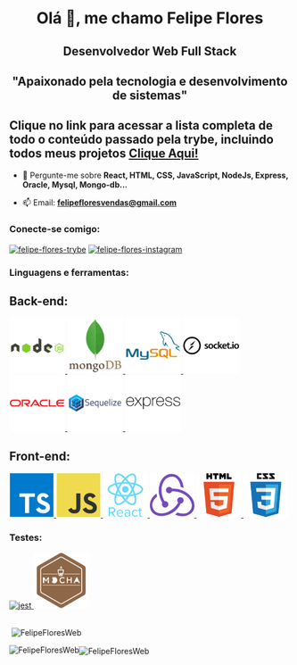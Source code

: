 <h1 align="center">Olá 👋, me chamo Felipe Flores</h1>
<h2 align="center">Desenvolvedor Web Full Stack</h2>
<h2 align="center">"Apaixonado pela tecnologia e desenvolvimento de sistemas"</h2>

<h2>Clique no link para acessar a lista completa de todo o conteúdo passado pela trybe, incluindo todos meus projetos <a href="https://github.com/FelipeFloresWeb/trybe-exercises/#readme" target="blank">Clique Aqui!</a></h2>


- 💬 Pergunte-me sobre **React, HTML, CSS, JavaScript, NodeJs, Express, Oracle, Mysql, Mongo-db...**

- 📫 Email: **felipefloresvendas@gmail.com**

<h3 align="left">Conecte-se comigo:</h3>
<p align="left">
  <a href="https://linkedin.com/in/felipe-flores-trybe" target="_blank"> <img align="center" src="https://img.shields.io/badge/LinkedIn-0077B5?style=for-the-badge&logo=linkedin&logoColor=white" alt="felipe-flores-trybe" /></a>
  <a href="https://www.instagram.com/felipeflores252/" target="_blank"> <img align="center" src="https://img.shields.io/badge/Instagram-E4405F?style=for-the-badge&logo=instagram&logoColor=white" alt="felipe-flores-instagram" /></a>
</p>


<h3 align="left">Linguagens e ferramentas:</h3>
<p align="left">
  <h2>Back-end:</h2>
  <a href="https://nodejs.org/en/" target="_blank"> <img src="https://raw.githubusercontent.com/devicons/devicon/master/icons/nodejs/nodejs-original-wordmark.svg" alt="node" width="100" height="100"/> </a>
  <a href="https://www.mongodb.com/" target="_blank"> <img src="https://raw.githubusercontent.com/devicons/devicon/master/icons/mongodb/mongodb-original-wordmark.svg" alt="mongoDb" width="100" height="100"/> </a>
  <a href="https://www.mysql.com/" target="_blank"> <img src="https://raw.githubusercontent.com/devicons/devicon/master/icons/mysql/mysql-original-wordmark.svg" alt="mysql" width="100" height="100"/> </a>
  <a href="https://socket.io/docs/v4/" target="_blank"> <img src="https://raw.githubusercontent.com/devicons/devicon/master/icons/socketio/socketio-original-wordmark.svg" alt="socket io" width="100" height="100"/> </a>
  <a href="https://www.oracle.com/" target="_blank"> <img src="https://raw.githubusercontent.com/devicons/devicon/master/icons/oracle/oracle-original.svg" alt="mysql" width="100" height="100"/> </a>
   <a href="https://sequelize.org/" target="_blank"> <img src="https://raw.githubusercontent.com/devicons/devicon/master/icons/sequelize/sequelize-original-wordmark.svg" alt="sequelize" width="100" height="100"/> </a>
  <a href="https://expressjs.com/" target="_blank"> <img src="https://raw.githubusercontent.com/devicons/devicon/master/icons/express/express-original-wordmark.svg" alt="mysql" width="100" height="100"/> </a>
  
  <h2>Front-end:</h2>
  <a href="https://www.typescriptlang.org/docs/" target="_blank"> <img src="https://raw.githubusercontent.com/devicons/devicon/master/icons/typescript/typescript-original.svg" alt="typescript" width="80" height="80"/> </a>
  <a href="https://developer.mozilla.org/en-US/docs/Web/JavaScript" target="_blank"> <img src="https://raw.githubusercontent.com/devicons/devicon/master/icons/javascript/javascript-original.svg" alt="javascript" width="80" height="80"/> </a>
  <a href="https://reactjs.org/" target="_blank"> <img src="https://raw.githubusercontent.com/devicons/devicon/master/icons/react/react-original-wordmark.svg" alt="react" width="80" height="80"/> </a>
  <a href="https://redux.js.org/" target="_blank"> <img src="https://raw.githubusercontent.com/devicons/devicon/master/icons/redux/redux-original.svg" alt="redux" width="80" height="80"/> </a>
  <a href="https://www.w3.org/html/" target="_blank"> <img src="https://raw.githubusercontent.com/devicons/devicon/master/icons/html5/html5-original-wordmark.svg" alt="html5" width="80" height="80"/> </a>
  <a href="https://www.w3schools.com/css/" target="_blank"> <img src="https://raw.githubusercontent.com/devicons/devicon/master/icons/css3/css3-original-wordmark.svg" alt="css3" width="80" height="80"/> </a>
  </p>
  
  <h3>Testes:</h3>
  <a href="https://jestjs.io" target="_blank"> <img src="https://www.vectorlogo.zone/logos/jestjsio/jestjsio-icon.svg" alt="jest" width="100" height="100"/> </a>
  <a href="https://mochajs.org/" target="_blank"> <img src="https://raw.githubusercontent.com/devicons/devicon/master/icons/mocha/mocha-plain.svg" alt="mocha" width="100" height="100"/> </a>

<br>
<br>
<p>&nbsp;<img align="center" src="https://github-readme-stats.vercel.app/api?username=FelipeFloresWeb&show_icons=true&locale=en&theme=dark" alt="FelipeFloresWeb" /></p>
<p><img align="left" src="https://github-readme-stats.vercel.app/api/top-langs?username=FelipeFloresWeb&show_icons=true&locale=en&layout=compact&theme=dark" alt="FelipeFloresWeb" /></p>

<p><img align="center" src="https://github-readme-streak-stats.herokuapp.com/?user=FelipeFloresWeb&" alt="FelipeFloresWeb" /></p> 
